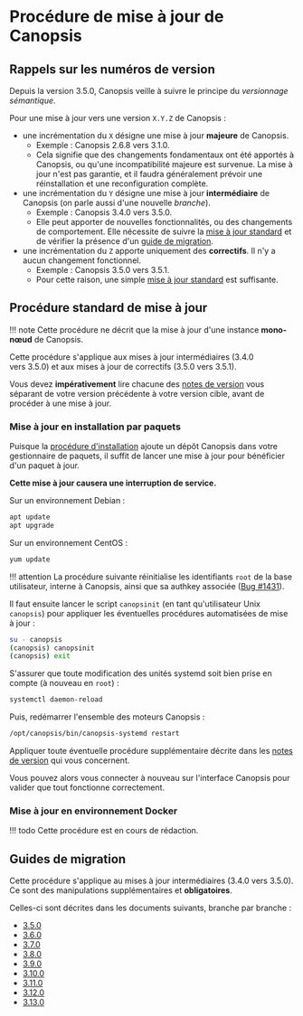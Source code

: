 # Procédure de mise à jour de Canopsis

## Rappels sur les numéros de version

Depuis la version 3.5.0, Canopsis veille à suivre le principe du *versionnage sémantique*.

Pour une mise à jour vers une version `X.Y.Z` de Canopsis :

*  une incrémentation du `X` désigne une mise à jour **majeure** de Canopsis.
    *  Exemple : Canopsis 2.6.8 vers 3.1.0.
    *  Cela signifie que des changements fondamentaux ont été apportés à Canopsis, ou qu'une incompatibilité majeure est survenue. La mise à jour n'est pas garantie, et il faudra généralement prévoir une réinstallation et une reconfiguration complète.
*  une incrémentation du `Y` désigne une mise à jour **intermédiaire** de Canopsis (on parle aussi d'une nouvelle *branche*).
    *  Exemple : Canopsis 3.4.0 vers 3.5.0.
    *  Elle peut apporter de nouvelles fonctionnalités, ou des changements de comportement. Elle nécessite de suivre la [mise à jour standard](#procedure-standard-de-mise-a-jour) et de vérifier la présence d'un [guide de migration](#guides-de-migration).
*  une incrémentation du `Z` apporte uniquement des **correctifs**. Il n'y a aucun changement fonctionnel.
    *  Exemple : Canopsis 3.5.0 vers 3.5.1.
    *  Pour cette raison, une simple [mise à jour standard](#procedure-standard-de-mise-a-jour) est suffisante.

## Procédure standard de mise à jour

!!! note
    Cette procédure ne décrit que la mise à jour d'une instance **mono-nœud** de Canopsis.

Cette procédure s'applique aux mises à jour intermédiaires (3.4.0 vers 3.5.0) et aux mises à jour de correctifs (3.5.0 vers 3.5.1).

Vous devez **impérativement** lire chacune des [notes de version](../../notes-de-version/index.md) vous séparant de votre version précédente à votre version cible, avant de procéder à une mise à jour.

### Mise à jour en installation par paquets

Puisque la [procédure d'installation](../installation/index.md) ajoute un dépôt Canopsis dans votre gestionnaire de paquets, il suffit de lancer une mise à jour pour bénéficier d'un paquet à jour.

**Cette mise à jour causera une interruption de service.**

Sur un environnement Debian :
```sh
apt update
apt upgrade
```

Sur un environnement CentOS :
```sh
yum update
```

!!! attention
    La procédure suivante réinitialise les identifiants `root` de la base utilisateur, interne à Canopsis, ainsi que sa authkey associée ([Bug #1431](https://git.canopsis.net/canopsis/canopsis/issues/1431)).

Il faut ensuite lancer le script `canopsinit` (en tant qu'utilisateur Unix `canopsis`) pour appliquer les éventuelles procédures automatisées de mise à jour :
```sh
su - canopsis
(canopsis) canopsinit
(canopsis) exit
```

S'assurer que toute modification des unités systemd soit bien prise en compte (à nouveau en `root`) :
```sh
systemctl daemon-reload
```

Puis, redémarrer l'ensemble des moteurs Canopsis :
```sh
/opt/canopsis/bin/canopsis-systemd restart
```

Appliquer toute éventuelle procédure supplémentaire décrite dans les [notes de version](../../notes-de-version/index.md) qui vous concernent.

Vous pouvez alors vous connecter à nouveau sur l'interface Canopsis pour valider que tout fonctionne correctement.

### Mise à jour en environnement Docker

!!! todo
    Cette procédure est en cours de rédaction.

## Guides de migration

Cette procédure s'applique au mises à jour intermédiaires (3.4.0 vers 3.5.0). Ce sont des manipulations supplémentaires et **obligatoires**.

Celles-ci sont décrites dans les documents suivants, branche par branche :

*  [3.5.0](../../notes-de-version/3.5.0.md)
*  [3.6.0](../../notes-de-version/3.6.0.md)
*  [3.7.0](../../notes-de-version/3.7.0.md)
*  [3.8.0](../../notes-de-version/3.8.0.md)
*  [3.9.0](../../notes-de-version/3.9.0.md)
*  [3.10.0](../../notes-de-version/3.10.0.md)
*  [3.11.0](../../notes-de-version/3.11.0.md)
*  [3.12.0](../../notes-de-version/3.12.0.md)
*  [3.13.0](../../notes-de-version/3.13.0.md)
